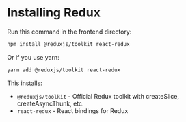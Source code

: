 # Installing Redux

Run this command in the frontend directory:

```bash
npm install @reduxjs/toolkit react-redux
```

Or if you use yarn:

```bash
yarn add @reduxjs/toolkit react-redux
```

This installs:

- `@reduxjs/toolkit` - Official Redux toolkit with createSlice, createAsyncThunk, etc.
- `react-redux` - React bindings for Redux

